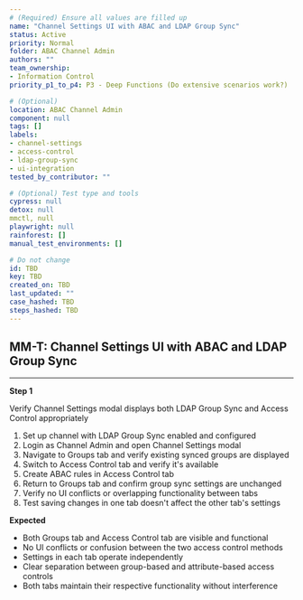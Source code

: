 ```yaml
---
# (Required) Ensure all values are filled up
name: "Channel Settings UI with ABAC and LDAP Group Sync"
status: Active
priority: Normal
folder: ABAC Channel Admin
authors: ""
team_ownership:
- Information Control
priority_p1_to_p4: P3 - Deep Functions (Do extensive scenarios work?)

# (Optional)
location: ABAC Channel Admin
component: null
tags: []
labels:
- channel-settings
- access-control
- ldap-group-sync
- ui-integration
tested_by_contributor: ""

# (Optional) Test type and tools
cypress: null
detox: null
mmctl, null
playwright: null
rainforest: []
manual_test_environments: []

# Do not change
id: TBD
key: TBD
created_on: TBD
last_updated: ""
case_hashed: TBD
steps_hashed: TBD
---
```


<!-- (Auto-generated) Based on frontmatter's "key" and "name" -->

## MM-T: Channel Settings UI with ABAC and LDAP Group Sync

---

**Step 1**

Verify Channel Settings modal displays both LDAP Group Sync and Access Control appropriately

1. Set up channel with LDAP Group Sync enabled and configured
2. Login as Channel Admin and open Channel Settings modal
3. Navigate to Groups tab and verify existing synced groups are displayed
4. Switch to Access Control tab and verify it's available
5. Create ABAC rules in Access Control tab
6. Return to Groups tab and confirm group sync settings are unchanged
7. Verify no UI conflicts or overlapping functionality between tabs
8. Test saving changes in one tab doesn't affect the other tab's settings

**Expected**

- Both Groups tab and Access Control tab are visible and functional
- No UI conflicts or confusion between the two access control methods
- Settings in each tab operate independently
- Clear separation between group-based and attribute-based access controls
- Both tabs maintain their respective functionality without interference